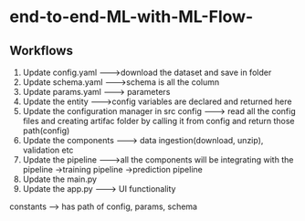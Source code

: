 # end-to-end-ML-with-ML-Flow-
## Workflows

1. Update config.yaml                             --->download the dataset and save in folder
2. Update schema.yaml                             --->schema is all the column
3. Update params.yaml                             ---> parameters
4. Update the entity                              --->config variables are declared and returned here
5. Update the configuration manager in src config ---> read all the config files and creating artifac folder by calling it from config and return those path(config)
6. Update the components                          ---> data ingestion(download, unzip), validation etc
7. Update the pipeline                            --->all the components will be integrating with the pipeline ->training pipeline ->prediction pipeline
8. Update the main.py
9. Update the app.py                              ---> UI functionality 

constants --> has path of config, params, schema